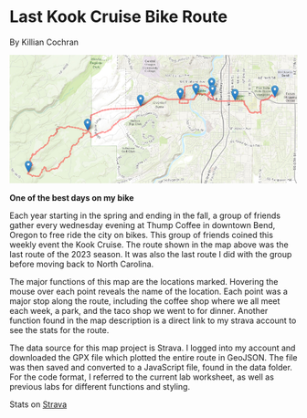# Last Kook Cruise Bike Route
By Killian Cochran


<img src="img/kookcruise.png">




**One of the best days on my bike** 


Each year starting in the spring and ending in the fall, a group of friends gather every wednesday evening at Thump Coffee in downtown Bend, Oregon to free ride the city on bikes. This group of friends coined this weekly event the Kook Cruise. The route shown in the map above was the last route of the 2023 season. It was also the last route I did with the group before moving back to North Carolina. 


The major functions of this map are the locations marked. Hovering the mouse over each point reveals the name of the location. Each point was a major stop along the route, including the coffee shop where we all meet each week, a park, and the taco shop we went to for dinner. Another function found in the map description is a direct link to my strava account to see the stats for the route. 


The data source for this map project is Strava. I logged into my account and downloaded the GPX file which plotted the entire route in GeoJSON. The file was then saved and converted to a JavaScript file, found in the data folder. For the code format, I referred to the current lab worksheet, as well as previous labs for different functions and styling.


Stats on [Strava](https://www.strava.com/activities/9845356522)
